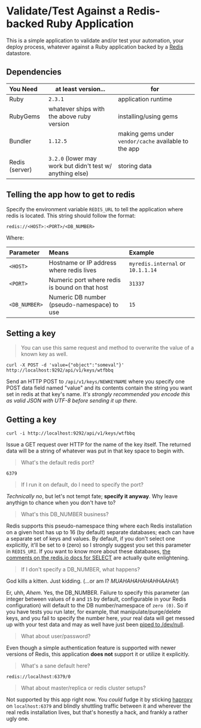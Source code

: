 # Validate/Test Against a Redis-backed Ruby Application

This is a simple application to validate and/or test your automation, your deploy process, whatever against a Ruby application backed by a [Redis](http://redis.io) datastore.

## Dependencies

| You Need | at least version... | for  |
| :------- | ------------------- | ---  |
| Ruby     | `2.3.1`             | application runtime |
| RubyGems | whatever ships with the above ruby version | installing/using gems | dependency access |
| Bundler  | `1.12.5`            | making gems under `vendor/cache` available to the app |
| Redis (server) | `3.2.0` (lower may work but didn't test w/ anything else) | storing data |

## Telling the app how to get to redis

Specify the environment variable `REDIS_URL` to tell the application where redis is located. This string should follow the format:

```
redis://<HOST>:<PORT>/<DB_NUMBER>
```

Where:

| Parameter | Means | Example |
| :-------- | :---- | :-----  |
| `<HOST>`  | Hostname or IP address where redis lives | `myredis.internal` or `10.1.1.14` |
| `<PORT>` | Numeric port where redis is bound on that host | `31337` |
| `<DB_NUMBER>` | Numeric DB number (pseudo-namespace) to use | `15` |

## Setting a key

> You can use this same request and method to overwrite the value of a known key as well.

```
curl -X POST -d 'value={"object":"someval"}' http://localhost:9292/api/v1/keys/wtfbbq
```

Send an HTTP POST to `/api/v1/keys/NEWKEYNAME` where you specify one POST data field named "value" and its contents contain the string you want set in redis at that key's name. *It's strongly recommended you encode this as valid JSON with UTF-8 before sending it up there.*

## Getting a key

```
curl -i http://localhost:9292/api/v1/keys/wtfbbq
```

Issue a GET request over HTTP for the name of the key itself. The returned data will be a string of whatever was put in that key space to begin with.



> What's the default redis port?

`6379`

> If I run it on default, do I need to specify the port?

*Technically no*, but let's not tempt fate; **specify it anyway**. Why leave anythign to chance when you don't have to?

> What's this DB_NUMBER business?

Redis supports this pseudo-namespace thing where each Redis installation on a given host has up to 16 (by default) separate databases; each can have a separate set of keys and values. By default, if you don't select one explicitly, it'll be set to `0` (zero) so I strongly suggest you set this parameter in `REDIS_URI`. If you want to know more about these databases, [the comments on the redis.io docs for SELECT](http://redis.io/commands/select) are actually quite enlightening.

> If I don't specify a DB_NUMBER, what happens?

God kills a kitten. Just kidding. (...or am I? *MUAHAHAHAHAHHAAHA!*)

Er, uhh, *Ahem*. Yes, the DB_NUMBER. Failure to specify this parameter (an integer between values of `0` and `15` by default, configurable in your Redis configuration) will default to the DB number/namespace of `zero (0)`. So if you have tests you run later, for example, that manipulate/purge/delete keys, and you fail to specify the number here, your real data will get messed up with your test data and may as well have just been [piped to /dev/null](http://mongodb.com).

> What about user/password?

Even though a simple authentication feature is supported with newer versions of Redis, this application **does not** support it or utilize it explicitly.

> What's a sane default here?

```
redis://localhost:6379/0
```

> What about master/replica or redis cluster setups?

Not supported by this app right now. You *could* fudge it by sticking [haproxy](http://www.haproxy.org) on `localhost:6379` and blindly shuttling traffic between it and wherever the real redis installation lives, but that's honestly a hack, and frankly a rather ugly one.

